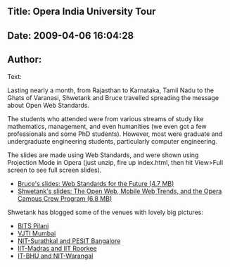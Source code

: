 Title: Opera India University Tour 
----
Date: 2009-04-06 16:04:28
----
Author: 
----
Text:

<p>Lasting nearly a month, from Rajasthan to Karnataka, Tamil Nadu to the Ghats of Varanasi, Shwetank and Bruce travelled spreading the message about Open Web Standards.</p> <p>The students who attended were from various streams of study like mathematics, management, and even humanities (we even got a few professionals and some PhD students). However, most were graduate and undergraduate engineering students, particularly computer engineering.</p>

<p>The slides are made using Web Standards, and were shown using Projection Mode in Opera (just unzip, fire up index.html, then hit View&gt;Full screen to see full screen slides).</p>

<ul>
<li><a href="http://files.myopera.com/brucelawson/blog/Web-Standards-for-The-Future-India.zip">Bruce&#39;s slides: Web Standards for the Future (4.7 <abbr>MB</abbr>)</a></li>
<li><a href="http://files.myopera.com/shwetankdixit/files/UnivTourIndia09_Shwetank.zip">Shwetank&#39;s slides: The Open Web, Mobile Web Trends, and the Opera Campus Crew Program (6.8 <abbr>MB</abbr>)</a></li>
</ul>

<p>Shwetank has blogged some of the venues with lovely big pictures:</p>

<ul>
<li><a href="http://my.opera.com/universitytours/blog/2009/04/10/bits-pilani">BITS Pilani</a></li>
<li><a href="http://my.opera.com/universitytours/blog/2009/04/14/vjti-mumbai"><abbr>VJTI</abbr> Mumbai</a></li>
<li><a href="http://my.opera.com/universitytours/blog/2009/04/22/nit-surathkal-and-pesit-bangalore"><abbr>NIT</abbr>-Surathkal and <abbr>PESIT</abbr> Bangalore</a></li>
<li><a href="http://my.opera.com/universitytours/blog/2009/04/23/iit-madras-and-iit-roorkee"><abbr>IIT</abbr>-Madras and <abbr>IIT</abbr> Roorkee</a></li>
<li><a href="http://my.opera.com/universitytours/blog/2009/04/24/it-bhu-and-nit-warangal"><abbr>IT-BHU</abbr> and <abbr>NIT</abbr>-Warangal</a></li>
</ul>
